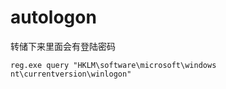 # autologon

转储下来里面会有登陆密码

```clike
reg.exe query "HKLM\software\microsoft\windows nt\currentversion\winlogon"
```
